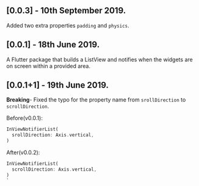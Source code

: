 ## [0.0.3] - 10th September 2019.

Added two extra properties `padding` and `physics`.

## [0.0.1] - 18th June 2019.

A Flutter package that builds a ListView and notifies when the widgets are on screen within a provided area.

## [0.0.1+1] - 19th June 2019.

**Breaking**- Fixed the typo for the property name from `srollDirection` to `scrollDirection`.

Before(v0.0.1):
```dart
InViewNotifierList(
  srollDirection: Axis.vertical,
)
```

After(v0.0.2):
```dart
InViewNotifierList(
  scrollDirection: Axis.vertical,
)
`